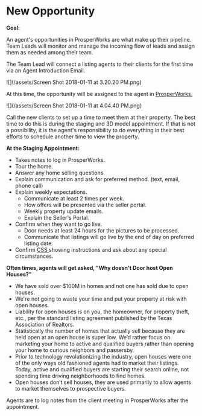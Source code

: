 # New Opportunity

**Goal:**

An agent's opportunities in ProsperWorks are what make up their pipeline. Team Leads will monitor and manage the incoming flow of leads and assign them as needed among their team.

The Team Lead will connect a listing agents to their clients for the first time via an Agent Introduction Email.

![](/assets/Screen Shot 2018-01-11 at 3.20.20 PM.png)

At this time, the opportunity will be assigned to the agent in [ProsperWorks.](/first-day/prosperworks.md)

![](/assets/Screen Shot 2018-01-11 at 4.04.40 PM.png)

Call the new clients to set up a time to meet them at their property. The best time to do this is during the staging and 3D model appointment. If that is not a possibility, it is the agent's responsibility to do everything in their best efforts to schedule another time to view the property.

**At the Staging Appointment:**

* Takes notes to log in ProsperWorks.
* Tour the home.
* Answer any home selling questions.
* Explain communication and ask for preferred method. \(text, email, phone call\)
* Explain weekly expectations.
  * Communicate at least 2 times per week.
  * How offers will be presented via the seller portal.
  * Weekly property update emails.
  * Explain the Seller's Portal.
* Confirm when they want to go live.
  * Door needs at least 24 hours for the pictures to be processed.
  * Communicate that listings will go live by the end of day on preferred listing date.
* Confirm [CSS ](/misc/acronyms.md)showing instructions and ask about any special circumstances. 

**Often times, agents will get asked, "Why doesn't Door host Open Houses?"**

* We have sold over $100M in homes and not one has sold due to open houses.
* We're not going to waste your time and put your property at risk with open houses.
* Liability for open houses is on you, the homeowner, for property theft, etc., per the standard listing agreement published by the Texas Association of Realtors.
* Statistically the number of homes that actually sell because they are held open at an open house is super low. We’d rather focus on marketing your home to active and qualified buyers rather than opening your home to curious neighbors and passersby.
* Prior to technology revolutionizing the industry, open houses were one of the only ways old fashioned agents had to market their listings. Today, active and qualified buyers are starting their search online, not spending time driving neighborhoods to find homes.
* Open houses don’t sell houses, they are used primarily to allow agents to market themselves to prospective buyers.

Agents are to log notes from the client meeting in ProsperWorks after the appointment.

